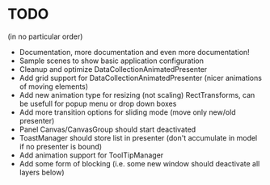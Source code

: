 ﻿# TODO

(in no particular order)

* Documentation, more documentation and even more documentation!
* Sample scenes to show basic application configuration
* Cleanup and optimize DataCollectionAnimatedPresenter
* Add grid support for DataCollectionAnimatedPresenter (nicer animations of moving elements)
* Add new animation type for resizing (not scaling) RectTransforms, can be usefull for popup menu or drop down boxes
* Add more transition options for sliding mode (move only new/old presenter)
* Panel Canvas/CanvasGroup should start deactivated
* ToastManager should store list in presenter (don't accumulate in model if no presenter is bound)
* Add animation support for ToolTipManager
* Add some form of blocking (i.e. some new window should deactivate all layers below)